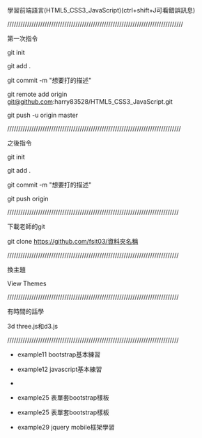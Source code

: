 學習前端語言(HTML5_CSS3_JavaScript)(ctrl+shift+J可看錯誤訊息)

////////////////////////////////////////////////////////////////////////////////

第一次指令

 git init
 
 git add .
 
 git commit -m "想要打的描述"
 
 git remote add origin git@github.com:harry83528/HTML5_CSS3_JavaScript.git
 
 git push -u origin master
 
 ///////////////////////////////////////////////////////////////////////////////
 
 之後指令
 
 git init
 
 git add .
 
 git commit -m "想要打的描述"
 
 git push  origin
 
 //////////////////////////////////////////////////////////////////////////////
 
 下載老師的git
 
 git clone https://github.com/fsit03/資料夾名稱
 
  //////////////////////////////////////////////////////////////////////////////
  
 換主題
 
 View Themes
 
   //////////////////////////////////////////////////////////////////////////////
   
   有時間的話學
   
   3d three.js和d3.js
   
   //////////////////////////////////////////////////////////////////////////////
  
   - example11 bootstrap基本練習
   - example12 javascript基本練習
   - 
   
   - example25 表單套bootstrap樣板
   
   - example25 表單套bootstrap樣板
   
   - example29 jquery mobile框架學習
 
 
 
 
 
 
